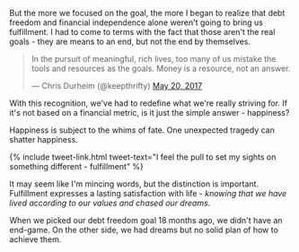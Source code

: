 ---
---
But the more we focused on the goal, the more I began to realize that debt freedom and financial independence alone weren't going to bring us fulfillment. I had to come to terms with the fact that those aren't the real goals - they are means to an end, but not the end by themselves.

<blockquote class="twitter-tweet" data-lang="en"><p lang="en" dir="ltr">In the pursuit of meaningful, rich lives, too many of us mistake the tools and resources as the goals. Money is a resource, not an answer.</p>&mdash; Chris Durheim (@keepthrifty) <a href="https://twitter.com/keepthrifty/status/865961796703858689">May 20, 2017</a></blockquote>
<script async src="//platform.twitter.com/widgets.js" charset="utf-8"></script>

With this recognition, we've had to redefine what we're really striving for. If it's not based on a financial metric, is it just the simple answer - happiness?

Happiness is subject to the whims of fate. One unexpected tragedy can shatter happiness.

{% include tweet-link.html tweet-text="I feel the pull to set my sights on something different - fulfillment" %}

It may seem like I'm mincing words, but the distinction is important. Fulfillment expresses a lasting satisfaction with life - _knowing that we have lived according to our values and chased our dreams_.

When we picked our debt freedom goal 18 months ago, we didn't have an end-game. On the other side, we had dreams but no solid plan of how to achieve them.
